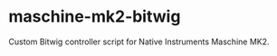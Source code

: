 maschine-mk2-bitwig
====================

Custom Bitwig controller script for Native Instruments Maschine MK2.

